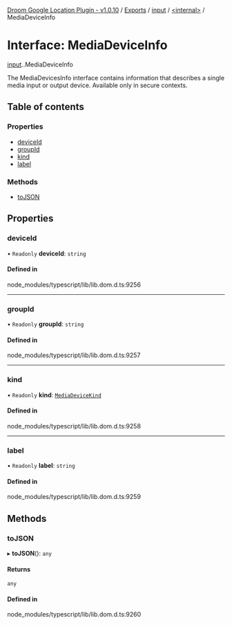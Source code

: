 [Droom Google Location Plugin - v1.0.10](../README.md) / [Exports](../modules.md) / [input](../modules/input.md) / [<internal\>](../modules/input._internal_.md) / MediaDeviceInfo

# Interface: MediaDeviceInfo

[input](../modules/input.md).[<internal>](../modules/input._internal_.md).MediaDeviceInfo

The MediaDevicesInfo interface contains information that describes a single media input or output device.
Available only in secure contexts.

## Table of contents

### Properties

- [deviceId](input._internal_.MediaDeviceInfo.md#deviceid)
- [groupId](input._internal_.MediaDeviceInfo.md#groupid)
- [kind](input._internal_.MediaDeviceInfo.md#kind)
- [label](input._internal_.MediaDeviceInfo.md#label)

### Methods

- [toJSON](input._internal_.MediaDeviceInfo.md#tojson)

## Properties

### deviceId

• `Readonly` **deviceId**: `string`

#### Defined in

node_modules/typescript/lib/lib.dom.d.ts:9256

___

### groupId

• `Readonly` **groupId**: `string`

#### Defined in

node_modules/typescript/lib/lib.dom.d.ts:9257

___

### kind

• `Readonly` **kind**: [`MediaDeviceKind`](../modules/input._internal_.md#mediadevicekind)

#### Defined in

node_modules/typescript/lib/lib.dom.d.ts:9258

___

### label

• `Readonly` **label**: `string`

#### Defined in

node_modules/typescript/lib/lib.dom.d.ts:9259

## Methods

### toJSON

▸ **toJSON**(): `any`

#### Returns

`any`

#### Defined in

node_modules/typescript/lib/lib.dom.d.ts:9260
